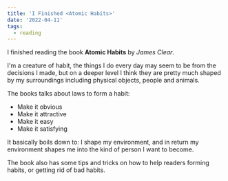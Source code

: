 ```yaml
---
title: 'I Finished <Atomic Habits>'
date: '2022-04-11'
tags:
  - reading
---
```


I finished reading the book **Atomic Habits** by _James Clear_.

I'm a creature of habit, the things I do every day may seem to be from the decisions I made, but on a deeper level I think they are pretty much shaped by my surroundings including physical objects, people and animals.

The books talks about laws to form a habit:

- Make it obvious
- Make it attractive
- Make it easy
- Make it satisfying

It basically boils down to: I shape my environment, and in return my environment shapes me into the kind of person I want to become.

The book also has some tips and tricks on how to help readers forming habits, or getting rid of bad habits.
